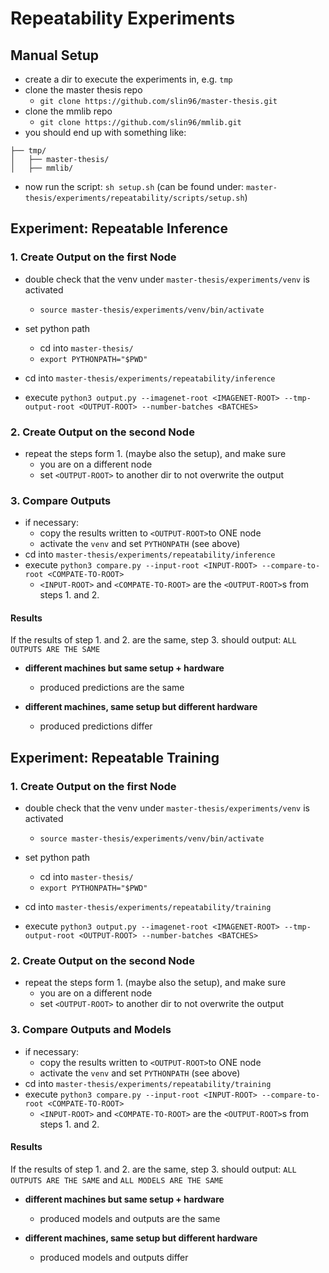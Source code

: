 # Repeatability Experiments

## Manual Setup

- create a dir to execute the experiments in, e.g. `tmp`
- clone the master thesis repo
    - `git clone https://github.com/slin96/master-thesis.git`
- clone the mmlib repo
    - `git clone https://github.com/slin96/mmlib.git`
- you should end up with something like:

```
├── tmp/
│   ├── master-thesis/
│   ├── mmlib/
```

- now run the script: `sh setup.sh` (can be found under:
  `master-thesis/experiments/repeatability/scripts/setup.sh`)
  
## Experiment: Repeatable Inference

### 1. Create Output on the first Node

- double check that the venv under `master-thesis/experiments/venv` is activated
  - `source master-thesis/experiments/venv/bin/activate`

- set python path
  - cd into `master-thesis/`
  - `export PYTHONPATH="$PWD"`

- cd into `master-thesis/experiments/repeatability/inference`
- execute `python3 output.py --imagenet-root <IMAGENET-ROOT> --tmp-output-root <OUTPUT-ROOT> --number-batches <BATCHES>`

### 2. Create Output on the second Node

- repeat the steps form 1. (maybe also the setup), and make sure
    - you are on a different node
    - set `<OUTPUT-ROOT>` to another dir to not overwrite the output

### 3. Compare Outputs

- if necessary:
  - copy the results written to `<OUTPUT-ROOT>`to ONE node
  - activate the `venv` and set `PYTHONPATH` (see above)
- cd into `master-thesis/experiments/repeatability/inference`
- execute `python3 compare.py --input-root <INPUT-ROOT> --compare-to-root <COMPATE-TO-ROOT>`
  - `<INPUT-ROOT>` and `<COMPATE-TO-ROOT>` are the `<OUTPUT-ROOT>`s from steps 1. and 2.

#### Results

If the results of step 1. and 2. are the same, step 3. should output: `ALL OUTPUTS ARE THE SAME`

- **different machines but same setup + hardware**
  - produced predictions are the same

- **different machines, same setup but different hardware**
  - produced predictions differ

## Experiment: Repeatable Training

### 1. Create Output on the first Node

- double check that the venv under `master-thesis/experiments/venv` is activated
  - `source master-thesis/experiments/venv/bin/activate`

- set python path
  - cd into `master-thesis/`
  - `export PYTHONPATH="$PWD"`

- cd into `master-thesis/experiments/repeatability/training`
- execute `python3 output.py --imagenet-root <IMAGENET-ROOT> --tmp-output-root <OUTPUT-ROOT> --number-batches <BATCHES>`

### 2. Create Output on the second Node

- repeat the steps form 1. (maybe also the setup), and make sure
    - you are on a different node
    - set `<OUTPUT-ROOT>` to another dir to not overwrite the output

### 3. Compare Outputs and Models

- if necessary:
  - copy the results written to `<OUTPUT-ROOT>`to ONE node
  - activate the `venv` and set `PYTHONPATH` (see above)
- cd into `master-thesis/experiments/repeatability/training`
- execute `python3 compare.py --input-root <INPUT-ROOT> --compare-to-root <COMPATE-TO-ROOT>`
  - `<INPUT-ROOT>` and `<COMPATE-TO-ROOT>` are the `<OUTPUT-ROOT>`s from steps 1. and 2.

#### Results

If the results of step 1. and 2. are the same, step 3. should output: `ALL OUTPUTS ARE THE SAME`
and `ALL MODELS ARE THE SAME`

- **different machines but same setup + hardware**
  - produced models and outputs are the same

- **different machines, same setup but different hardware**
  - produced models and outputs differ 
